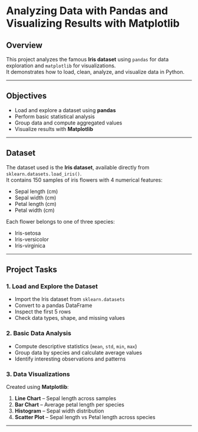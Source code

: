# Analyzing Data with Pandas and Visualizing Results with Matplotlib

## Overview
This project analyzes the famous **Iris dataset** using `pandas` for data exploration and `matplotlib` for visualizations.  
It demonstrates how to load, clean, analyze, and visualize data in Python.

---

## Objectives
- Load and explore a dataset using **pandas**
- Perform basic statistical analysis
- Group data and compute aggregated values
- Visualize results with **Matplotlib**

---

## Dataset
The dataset used is the **Iris dataset**, available directly from `sklearn.datasets.load_iris()`.  
It contains 150 samples of iris flowers with 4 numerical features:
- Sepal length (cm)
- Sepal width (cm)
- Petal length (cm)
- Petal width (cm)

Each flower belongs to one of three species:
- Iris-setosa
- Iris-versicolor
- Iris-virginica

---

## Project Tasks

### 1. Load and Explore the Dataset
- Import the Iris dataset from `sklearn.datasets`
- Convert to a pandas DataFrame
- Inspect the first 5 rows
- Check data types, shape, and missing values

### 2. Basic Data Analysis
- Compute descriptive statistics (`mean`, `std`, `min`, `max`)
- Group data by species and calculate average values
- Identify interesting observations and patterns

### 3. Data Visualizations
Created using **Matplotlib**:
1. **Line Chart** – Sepal length across samples
2. **Bar Chart** – Average petal length per species
3. **Histogram** – Sepal width distribution
4. **Scatter Plot** – Sepal length vs Petal length across species

---
